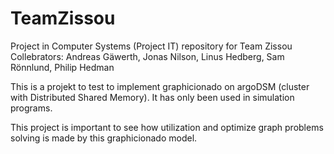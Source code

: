 # TeamZissou
Project in Computer Systems (Project IT) repository for Team Zissou
Collebrators: Andreas Gäwerth, Jonas Nilson, Linus Hedberg, Sam Rönnlund, Philip Hedman

This is a projekt to test to implement graphicionado on argoDSM (cluster with Distributed Shared Memory). It has only been used in simulation programs.

This project is important to see how utilization and optimize graph problems solving is made by this graphicionado model.
